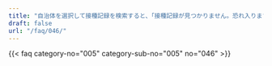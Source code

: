 ```yaml
---
title: "自治体を選択して接種記録を検索すると、「接種記録が見つかりません。恐れ入りますが、選択した市区町村のウェブサイトなどでお問い合わせ方法を確認の上、市区町村にお問い合わせください。」と表示されます。どうすれば良いですか。"
draft: false
url: "/faq/046/"
---
```


{{< faq category-no="005" category-sub-no="005" no="046" >}}
